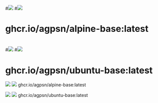#![ ](https://ghcr-badge.egpl.dev/agpsn/alpine-base/size?tag=latest&color=black&label=SIZE&ignore=latest)
#![ ](https://ghcr-badge.egpl.dev/agpsn/alpine-base/latest_tag?color=black&label=VERSION&ignore=latest)
#  ghcr.io/agpsn/alpine-base:latest
#
#![ ](https://ghcr-badge.egpl.dev/agpsn/ubuntu-base/size?tag=latest&color=black&label=SIZE&ignore=latest)
#![ ](https://ghcr-badge.egpl.dev/agpsn/ubuntu-base/latest_tag?color=black&label=VERSION&ignore=latest)
#  ghcr.io/agpsn/ubuntu-base:latest

![ ](https://ghcr-badge.egpl.dev/agpsn/alpine-base/latest_tag?color=%23000000&ignore=latest&label=VERSION&trim=)
![ ](https://ghcr-badge.egpl.dev/agpsn/alpine-base/size?color=%23000000&tag=latest&label=SIZE&trim=)
  ghcr.io/agpsn/alpine-base:latest
 
![ ](https://ghcr-badge.egpl.dev/agpsn/ubuntu-base/latest_tag?color=%23000000&ignore=latest&label=VERSION&trim=)
![ ](https://ghcr-badge.egpl.dev/agpsn/ubuntu-base/size?color=%23000000&tag=latest&label=SIZE&trim=)
  ghcr.io/agpsn/ubuntu-base:latest
